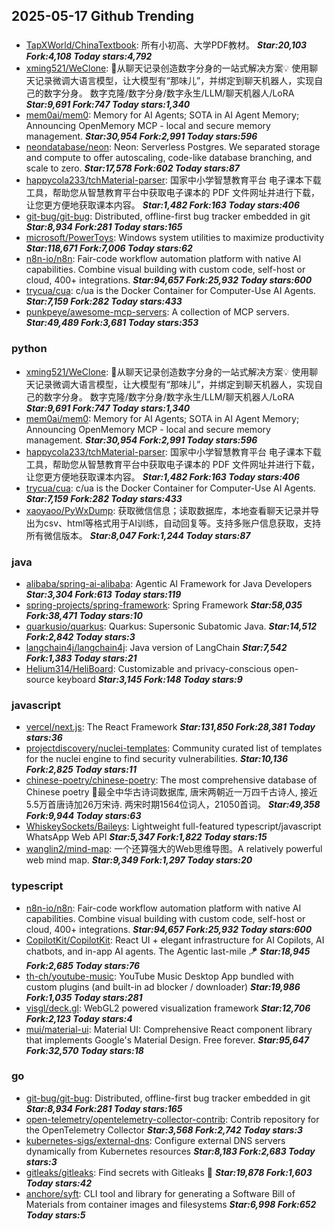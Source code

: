 ## 2025-05-17 Github Trending

### 
* [TapXWorld/ChinaTextbook](https://github.com/TapXWorld/ChinaTextbook): 所有小初高、大学PDF教材。 ***Star:20,103 Fork:4,108 Today stars:4,792***
* [xming521/WeClone](https://github.com/xming521/WeClone): 🚀从聊天记录创造数字分身的一站式解决方案💡 使用聊天记录微调大语言模型，让大模型有“那味儿”，并绑定到聊天机器人，实现自己的数字分身。 数字克隆/数字分身/数字永生/LLM/聊天机器人/LoRA ***Star:9,691 Fork:747 Today stars:1,340***
* [mem0ai/mem0](https://github.com/mem0ai/mem0): Memory for AI Agents; SOTA in AI Agent Memory; Announcing OpenMemory MCP - local and secure memory management. ***Star:30,954 Fork:2,991 Today stars:596***
* [neondatabase/neon](https://github.com/neondatabase/neon): Neon: Serverless Postgres. We separated storage and compute to offer autoscaling, code-like database branching, and scale to zero. ***Star:17,578 Fork:602 Today stars:87***
* [happycola233/tchMaterial-parser](https://github.com/happycola233/tchMaterial-parser): 国家中小学智慧教育平台 电子课本下载工具，帮助您从智慧教育平台中获取电子课本的 PDF 文件网址并进行下载，让您更方便地获取课本内容。 ***Star:1,482 Fork:163 Today stars:406***
* [git-bug/git-bug](https://github.com/git-bug/git-bug): Distributed, offline-first bug tracker embedded in git ***Star:8,934 Fork:281 Today stars:165***
* [microsoft/PowerToys](https://github.com/microsoft/PowerToys): Windows system utilities to maximize productivity ***Star:118,671 Fork:7,006 Today stars:62***
* [n8n-io/n8n](https://github.com/n8n-io/n8n): Fair-code workflow automation platform with native AI capabilities. Combine visual building with custom code, self-host or cloud, 400+ integrations. ***Star:94,657 Fork:25,932 Today stars:600***
* [trycua/cua](https://github.com/trycua/cua): c/ua is the Docker Container for Computer-Use AI Agents. ***Star:7,159 Fork:282 Today stars:433***
* [punkpeye/awesome-mcp-servers](https://github.com/punkpeye/awesome-mcp-servers): A collection of MCP servers. ***Star:49,489 Fork:3,681 Today stars:353***

### python
* [xming521/WeClone](https://github.com/xming521/WeClone): 🚀从聊天记录创造数字分身的一站式解决方案💡 使用聊天记录微调大语言模型，让大模型有“那味儿”，并绑定到聊天机器人，实现自己的数字分身。 数字克隆/数字分身/数字永生/LLM/聊天机器人/LoRA ***Star:9,691 Fork:747 Today stars:1,340***
* [mem0ai/mem0](https://github.com/mem0ai/mem0): Memory for AI Agents; SOTA in AI Agent Memory; Announcing OpenMemory MCP - local and secure memory management. ***Star:30,954 Fork:2,991 Today stars:596***
* [happycola233/tchMaterial-parser](https://github.com/happycola233/tchMaterial-parser): 国家中小学智慧教育平台 电子课本下载工具，帮助您从智慧教育平台中获取电子课本的 PDF 文件网址并进行下载，让您更方便地获取课本内容。 ***Star:1,482 Fork:163 Today stars:406***
* [trycua/cua](https://github.com/trycua/cua): c/ua is the Docker Container for Computer-Use AI Agents. ***Star:7,159 Fork:282 Today stars:433***
* [xaoyaoo/PyWxDump](https://github.com/xaoyaoo/PyWxDump): 获取微信信息；读取数据库，本地查看聊天记录并导出为csv、html等格式用于AI训练，自动回复等。支持多账户信息获取，支持所有微信版本。 ***Star:8,047 Fork:1,244 Today stars:87***

### java
* [alibaba/spring-ai-alibaba](https://github.com/alibaba/spring-ai-alibaba): Agentic AI Framework for Java Developers ***Star:3,304 Fork:613 Today stars:119***
* [spring-projects/spring-framework](https://github.com/spring-projects/spring-framework): Spring Framework ***Star:58,035 Fork:38,471 Today stars:10***
* [quarkusio/quarkus](https://github.com/quarkusio/quarkus): Quarkus: Supersonic Subatomic Java. ***Star:14,512 Fork:2,842 Today stars:3***
* [langchain4j/langchain4j](https://github.com/langchain4j/langchain4j): Java version of LangChain ***Star:7,542 Fork:1,383 Today stars:21***
* [Helium314/HeliBoard](https://github.com/Helium314/HeliBoard): Customizable and privacy-conscious open-source keyboard ***Star:3,145 Fork:148 Today stars:9***

### javascript
* [vercel/next.js](https://github.com/vercel/next.js): The React Framework ***Star:131,850 Fork:28,381 Today stars:36***
* [projectdiscovery/nuclei-templates](https://github.com/projectdiscovery/nuclei-templates): Community curated list of templates for the nuclei engine to find security vulnerabilities. ***Star:10,136 Fork:2,825 Today stars:11***
* [chinese-poetry/chinese-poetry](https://github.com/chinese-poetry/chinese-poetry): The most comprehensive database of Chinese poetry 🧶最全中华古诗词数据库, 唐宋两朝近一万四千古诗人, 接近5.5万首唐诗加26万宋诗. 两宋时期1564位词人，21050首词。 ***Star:49,358 Fork:9,944 Today stars:63***
* [WhiskeySockets/Baileys](https://github.com/WhiskeySockets/Baileys): Lightweight full-featured typescript/javascript WhatsApp Web API ***Star:5,347 Fork:1,822 Today stars:15***
* [wanglin2/mind-map](https://github.com/wanglin2/mind-map): 一个还算强大的Web思维导图。A relatively powerful web mind map. ***Star:9,349 Fork:1,297 Today stars:20***

### typescript
* [n8n-io/n8n](https://github.com/n8n-io/n8n): Fair-code workflow automation platform with native AI capabilities. Combine visual building with custom code, self-host or cloud, 400+ integrations. ***Star:94,657 Fork:25,932 Today stars:600***
* [CopilotKit/CopilotKit](https://github.com/CopilotKit/CopilotKit): React UI + elegant infrastructure for AI Copilots, AI chatbots, and in-app AI agents. The Agentic last-mile 🪁 ***Star:18,945 Fork:2,685 Today stars:76***
* [th-ch/youtube-music](https://github.com/th-ch/youtube-music): YouTube Music Desktop App bundled with custom plugins (and built-in ad blocker / downloader) ***Star:19,986 Fork:1,035 Today stars:281***
* [visgl/deck.gl](https://github.com/visgl/deck.gl): WebGL2 powered visualization framework ***Star:12,706 Fork:2,123 Today stars:4***
* [mui/material-ui](https://github.com/mui/material-ui): Material UI: Comprehensive React component library that implements Google's Material Design. Free forever. ***Star:95,647 Fork:32,570 Today stars:18***

### go
* [git-bug/git-bug](https://github.com/git-bug/git-bug): Distributed, offline-first bug tracker embedded in git ***Star:8,934 Fork:281 Today stars:165***
* [open-telemetry/opentelemetry-collector-contrib](https://github.com/open-telemetry/opentelemetry-collector-contrib): Contrib repository for the OpenTelemetry Collector ***Star:3,568 Fork:2,742 Today stars:3***
* [kubernetes-sigs/external-dns](https://github.com/kubernetes-sigs/external-dns): Configure external DNS servers dynamically from Kubernetes resources ***Star:8,183 Fork:2,683 Today stars:3***
* [gitleaks/gitleaks](https://github.com/gitleaks/gitleaks): Find secrets with Gitleaks 🔑 ***Star:19,878 Fork:1,603 Today stars:42***
* [anchore/syft](https://github.com/anchore/syft): CLI tool and library for generating a Software Bill of Materials from container images and filesystems ***Star:6,998 Fork:652 Today stars:5***

